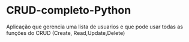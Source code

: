# CRUD-completo-Python
Aplicação que gerencia uma lista de usuarios e que pode usar todas as funções do CRUD (Create, Read,Update,Delete)
